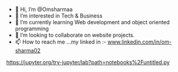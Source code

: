 - 👋 Hi, I’m @Omsharmaa
- 👀 I’m interested in Tech & Business
- 🌱 I’m currently learning Web development and object oriented programming
- 💞️ I’m looking to collaborate on website projects.
- 📫 How to reach me ...my linked in :- www.linkedin.com/in/om-sharma02

<!---
Omsharmaa/Omsharmaa is a ✨ special ✨ repository because its `README.md` (this file) appears on your GitHub profile.
You can have a look at my recent project i.e. Number guessing game in python.
--->
https://jupyter.org/try-jupyter/lab?path=notebooks%2Funtitled.py
